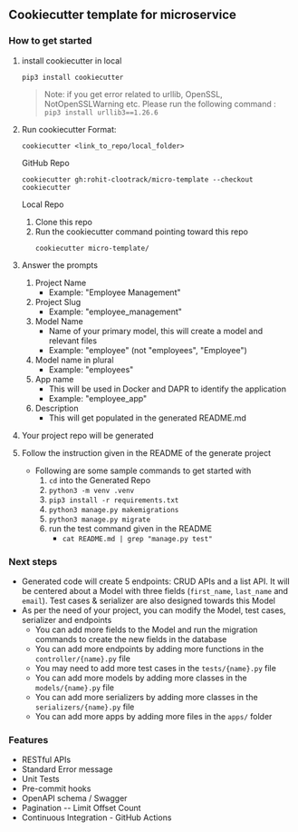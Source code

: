 ## Cookiecutter template for microservice 

### How to get started
1. install cookiecutter in local
    ```
    pip3 install cookiecutter
    ```

    > Note: if you get error related to urllib, OpenSSL, NotOpenSSLWarning etc. Please run the following command : `pip3 install urllib3==1.26.6`

2. Run cookiecutter 
    Format: 
    ```
    cookiecutter <link_to_repo/local_folder>
    ```

    GitHub Repo
    ```
    cookiecutter gh:rohit-clootrack/micro-template --checkout cookiecutter
    ```

    Local Repo
    1. Clone this repo
    2. Run the cookiecutter command pointing toward this repo
       ```
       cookiecutter micro-template/
       ```
3. Answer the prompts
    1. Project Name
       - Example: "Employee Management"
    2. Project Slug
       - Example: "employee_management"
    3. Model Name 
       - Name of your primary model, this will create a model and relevant files
       - Example: "employee"  (not "employees", "Employee")
    4. Model name in plural
       - Example: "employees"
    5. App name 
       - This will be used in Docker and DAPR to identify the application
       - Example: "employee_app"
    6. Description
       - This will get populated in the generated README.md

4. Your project repo will be generated
5. Follow the instruction given in the README of the generate project
   - Following are some sample commands to get started with
       1. `cd` into the Generated Repo
       2. `python3 -m venv .venv`
       3. `pip3 install -r requirements.txt`
       4. `python3 manage.py makemigrations`
       5. `python3 manage.py migrate`
       6. run the test command given in the README
          - `cat README.md | grep "manage.py test"`


### Next steps

* Generated code will create 5 endpoints: CRUD APIs and a list API. It will be centered about a Model with three fields (`first_name`, `last_name` and `email`). Test cases & serializer are also designed towards this Model
* As per the need of your project, you can modify the Model, test cases, serializer and endpoints
    * You can add more fields to the Model and run the migration commands to create the new fields in the database
    * You can add more endpoints by adding more functions in the `controller/{name}.py` file
    * You may need to add more test cases in the `tests/{name}.py` file
    * You can add more models by adding more classes in the `models/{name}.py` file
    * You can add more serializers by adding more classes in the `serializers/{name}.py` file
    * You can add more apps by adding more files in the `apps/` folder

### Features
* RESTful APIs
* Standard Error message
* Unit Tests
* Pre-commit hooks
* OpenAPI schema / Swagger
* Pagination -- Limit Offset Count
* Continuous Integration - GitHub Actions
